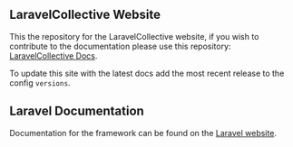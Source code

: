 ## LaravelCollective Website

This the repository for the LaravelCollective website, if you wish to contribute to the documentation please use this repository: [LaravelCollective Docs](https://github.com/LaravelCollective/docs).

To update this site with the latest docs add the most recent release to the config `versions`.

## Laravel Documentation

Documentation for the framework can be found on the [Laravel website](http://laravel.com/docs).

